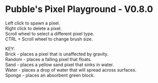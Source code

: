 # Pubble's Pixel Playground - V0.8.0
 
Left click to spawn a pixel.\
Right click to delete a pixel.\
Scroll wheel to select a different pixel type.\
CTRL + Scroll wheel to change brush size.

KEY:\
Brick - places a pixel that is unaffected by gravity.\
Random - places a falling pixel that floats.\
Sand - places a yellow sand pixel that sinks in water.\
Water - places a drop of water that will spread across surfaces.\
Sponge - places an absorbent green block.